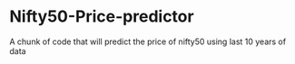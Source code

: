 # Nifty50-Price-predictor
A chunk of code that will predict the price of nifty50 using last 10 years of data
